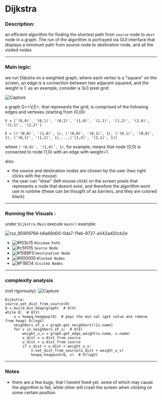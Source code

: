 # Dijkstra

### Description:

an efficient algorithm for finding the shortest path from `source` node to `dest` node in a graph.
The run of the algorithm is portrayed via GUI interface that displays a minimum path from source node to destination node, and all the visited nodes

-------------------------------------------------------------------------------

### Main logic:
we run Dijkstra on a weighted graph, where each vertex is a "square" on the screen, an edge is a connection between two adjacent squared, and the weight is 1.
as an example, consider a 3x3 pixel grid:

![Capture](https://user-images.githubusercontent.com/45313790/95910432-bd81cf80-0da8-11eb-9c98-c9be880a2b4e.JPG)

a graph G=<V,E>, that represents the grid, is comprised of the following edges and vertexes (starting from (0,0)):

`V = ['(0,0)', '(0,1)', '(0,2)', '(1,0)', '(1,1)', '(1,2)', '(2,0)', '(2,1)', '(2,2)']`

`E = [('(0,0)', '(1,0)', 1), ('(0,0)', '(0,1)', 1), ('(0,1)', '(0,0)', 1), ('(0,1)', '(1,1)', 1),...,('(2,2)', '(2,1)', 1)]`

where `('(0,0)', '(1,0)', 1)`, for example, means that node (0,0) is connected to node (1,0) with an edge with weight=1.

also:

- the source and destination nodes are chosen by the user (two right clicks with the mouse)
- the user can "draw" (left mouse click) on the screen pixels that represents a node that doesnt exist, and therefore the algorithm wont use in runtime (these can be thought of as barriers, and they are colored black) 
  
 -------------------------------------------------------------------------------

### Running the Visuals :
under `Dijkstra.Main` execute `main()`
    example:
    
   ![rsz_95909766-b6a68d00-0da7-11eb-8727-a042ad20cb2e](https://user-images.githubusercontent.com/45313790/95911645-6bda4480-0daa-11eb-8856-638577e496d2.jpg)


- ![#f03c15](https://via.placeholder.com/15/f03c15/000000?text=+) `Minimum Path`
- ![#c5f015](https://via.placeholder.com/15/c5f015/000000?text=+) `Source Node`
- ![#1589F0](https://via.placeholder.com/15/1589F0/000000?text=+) `Destination Node`
- ![#000000](https://via.placeholder.com/15/000000/000000?text=+) `Blocked Nodes`
- ![#F18E14](https://via.placeholder.com/15/F18E14/000000?text=+) `Visited Nodes`
    
 -------------------------------------------------------------------------------

### complexity analysis
  (not rigorously):
  ![Capture](https://user-images.githubusercontent.com/45313790/95630833-36bcb200-0a8b-11eb-8417-f91872504541.JPG)

    
    
    Dijkstra:
    source.set_dist_from_source(0)
    Q = build_min_heap(graph)  # O(V)
    while Q:  # O(V)
        u = heapq.heappop(Q)  # pops the min val (get value and remove from heap) O(logV)
        neighbors_of_u = graph.get_neighbors()[u.name]
        for v in neighbors_of_u:  # O(E)
            weight_u_v = graph.get_edge_weight(u.name, v.name)
            v_dist = v.dist_from_source
            u_dist = u.dist_from_source
            if v_dist > u_dist + weight_u_v:
                v.set_dist_from_source(u_dist + weight_u_v)
                heapq.heappush(Q, v)  # O(logV)
-------------------------------------------------------------------------------
  
### Notes
- there are a few bugs, that I havent fixed yet. some of which may cause the algorithm to fail, while other will crash the screen when clicking on some certain position.



